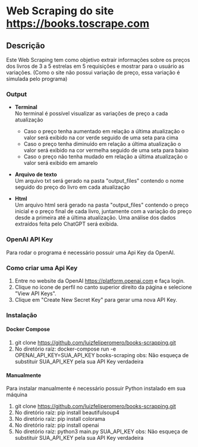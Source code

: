 # Web Scraping do site https://books.toscrape.com

## Descrição

Este Web Scraping tem como objetivo extrair informações sobre os preços dos livros de 3 a 5 estrelas em 5 requisições e mostrar para o usuário as variações.
(Como o site não possui variação de preço, essa variação é simulada pelo programa)

### Output

- **Terminal**\
No terminal é possível visualizar as variações de preço a cada atualização
  - Caso o preço tenha aumentado em relação a última atualização o valor será exibido na cor verde seguido de uma seta para cima
  - Caso o preço tenha diminuído em relação a última atualização o valor será exibido na cor vermelha seguido de uma seta para baixo
  - Caso o preço não tenha mudado em relação a última atualização o valor será exibido em amarelo  
  
- **Arquivo de texto**\
Um arquivo txt será gerado na pasta "output_files" contendo o nome seguido do preço do livro em cada atualização

- **Html**\
Um arquivo html será gerado na pasta "output_files" contendo o preço inicial e o preço final de cada livro, juntamente com a variação do preço desde a primeira até a última atualização. Uma análise dos dados extraídos feita pelo ChatGPT será exibida.

### OpenAI API Key
Para rodar o programa é necessário possuir uma Api Key da OpenAI.

### Como criar uma Api Key

1. Entre no website da OpenAI https://platform.openai.com e faça login.
2. Clique no ícone de perfil no canto superior direito da página e selecione "View API Keys".
3. Clique em "Create New Secret Key" para gerar uma nova API Key.

### Instalação
#### Docker Compose

1. git clone https://github.com/luizfeliperomero/books-scrapping.git
2. No diretório raíz: docker-compose run -e OPENAI_API_KEY=SUA_API_KEY books-scraping
obs: Não esqueça de substituir SUA_API_KEY pela sua API Key verdadeira

#### Manualmente

Para instalar manualmente é necessário possuir Python instalado em sua máquina

1. git clone https://github.com/luizfeliperomero/books-scrapping.git
2. No diretório raíz: pip install beautifulsoup4
3. No diretório raíz: pip install colorama
4. No diretório raíz: pip install openai
5. No diretório raíz: python3 main.py SUA_API_KEY
obs: Não esqueça de substituir SUA_API_KEY pela sua API Key verdadeira

